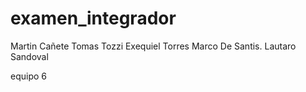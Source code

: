 # examen_integrador
Martin Cañete
Tomas Tozzi
Exequiel Torres
Marco De Santis.
Lautaro Sandoval

equipo 6
